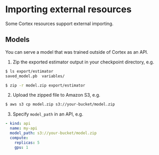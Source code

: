 # Importing external resources

Some Cortex resources support external importing.

## Models

You can serve a model that was trained outside of Cortex as an API.

1. Zip the exported estimator output in your checkpoint directory, e.g.

```bash
$ ls export/estimator
saved_model.pb  variables/

$ zip -r model.zip export/estimator
```

2. Upload the zipped file to Amazon S3, e.g.

```bash
$ aws s3 cp model.zip s3://your-bucket/model.zip
```

3. Specify `model_path` in an API, e.g.

```yaml
- kind: api
  name: my-api
  model_path: s3://your-bucket/model.zip
  compute:
    replicas: 5
    gpu: 1
```
